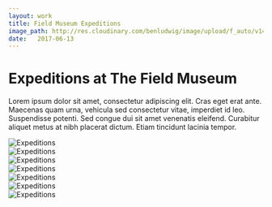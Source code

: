 ```yaml
---
layout: work
title: Field Museum Expeditions
image_path: http://res.cloudinary.com/benludwig/image/upload/f_auto/v1499735419/expeditions-1_ysphai.jpg
date:   2017-06-13
---
```

<div class="grid-container">
<div class="grid">
<div class="grid-sizer"></div>
<div class="grid-item">
  <div class="copy-block">
    <h1>Expeditions at The Field Museum</h1>
    <p>Lorem ipsum dolor sit amet, consectetur adipiscing elit. Cras eget erat ante. Maecenas quam urna, vehicula sed consectetur vitae, imperdiet id leo. Suspendisse potenti. Sed congue dui sit amet venenatis eleifend. Curabitur aliquet metus at nibh placerat dictum. Etiam tincidunt lacinia tempor.</p>
  </div>
</div>
<div class="grid-item">
<img src="http://res.cloudinary.com/benludwig/image/upload/f_auto/v1499735419/expeditions-1_ysphai.jpg" alt="Expeditions">
</div>
<div class="grid-item">
<img src="http://res.cloudinary.com/benludwig/image/upload/f_auto/v1499735404/expeditions-6_fyi424.jpg" alt="Expeditions">
</div>
<div class="grid-item">
<img src="http://res.cloudinary.com/benludwig/image/upload/f_auto/v1499735436/expeditions-7_ghkvdu.jpg" alt="Expeditions">
</div>
<div class="grid-item">
<img src="http://res.cloudinary.com/benludwig/image/upload/f_auto/v1499735406/expeditions-3_uyk3xd.jpg" alt="Expeditions">
</div>
<div class="grid-item">
<img src="http://res.cloudinary.com/benludwig/image/upload/f_auto/v1499735418/expeditions-5_iap2ey.jpg" alt="Expeditions">
</div>
<div class="grid-item">
<img src="http://res.cloudinary.com/benludwig/image/upload/f_auto/v1499735438/expeditions-8_yfawp9.jpg" alt="Expeditions">
</div>
<div class="grid-item">
<img src="http://res.cloudinary.com/benludwig/image/upload/f_auto/v1499735431/expeditions-4_vvqfs5.jpg" alt="Expeditions">
</div>
</div>
</div>
